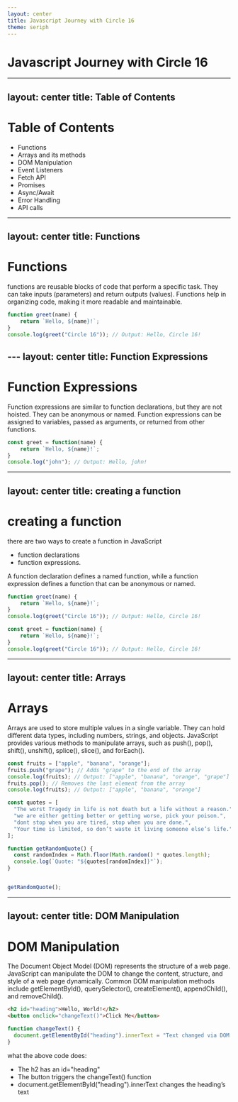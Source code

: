 ```yaml
---
layout: center
title: Javascript Journey with Circle 16
theme: seriph
---
```


# Javascript Journey with Circle 16

---
layout: center
title: Table of Contents
---

# Table of Contents
- Functions 
- Arrays and its methods
- DOM Manipulation
- Event Listeners
- Fetch API
- Promises
- Async/Await
- Error Handling
- API calls


---
layout: center
title: Functions
---
# Functions
functions are reusable blocks of code that perform a specific task. They can take inputs (parameters) and return outputs (values). Functions help in organizing code, making it more readable and maintainable.

```javascript
function greet(name) {
    return `Hello, ${name}!`;
}
console.log(greet("Circle 16")); // Output: Hello, Circle 16!       
```
--- layout: center
title: Function Expressions
---
# Function Expressions
Function expressions are similar to function declarations, but they are not hoisted. They can be anonymous or named. Function expressions can be assigned to variables, passed as arguments, or returned from other functions.

```javascript
const greet = function(name) {
    return `Hello, ${name}!`;
}
console.log("john"); // Output: Hello, john!
```
---
layout: center
title: creating a function
---
# creating a function
there are two ways to create a function in JavaScript
 - function declarations 
 - function expressions.
 
  A function declaration defines a named function, while a function expression defines a function that can be anonymous or named.

```javascript
function greet(name) {
    return `Hello, ${name}!`;
}
console.log(greet("Circle 16")); // Output: Hello, Circle 16!       
```

```javascript
const greet = function(name) {
    return `Hello, ${name}!`;
}
console.log(greet("Circle 16")); // Output: Hello, Circle 16!       
```
---
layout: center
title: Arrays
---
# Arrays 
Arrays are used to store multiple values in a single variable. They can hold different data types, including numbers, strings, and objects. JavaScript provides various methods to manipulate arrays, such as push(), pop(), shift(), unshift(), splice(), slice(), and forEach().

```javascript
const fruits = ["apple", "banana", "orange"];
fruits.push("grape"); // Adds "grape" to the end of the array
console.log(fruits); // Output: ["apple", "banana", "orange", "grape"]
fruits.pop(); // Removes the last element from the array
console.log(fruits); // Output: ["apple", "banana", "orange"]       
``` 

```javascript
const quotes = [
  "The worst Tragedy in life is not death but a life without a reason.",
  "we are either getting better or getting worse, pick your poison.",
  "dont stop when you are tired, stop when you are done.",
  "Your time is limited, so don’t waste it living someone else’s life."
];

function getRandomQuote() {
  const randomIndex = Math.floor(Math.random() * quotes.length);
  console.log(`Quote: "${quotes[randomIndex]}"`);
}


getRandomQuote();
```
---
layout: center
title: DOM Manipulation
---
# DOM Manipulation
The Document Object Model (DOM) represents the structure of a web page. JavaScript can manipulate the DOM to change the content, structure, and style of a web page dynamically. Common DOM manipulation methods include getElementById(), querySelector(), createElement(), appendChild(), and removeChild().

```html
<h2 id="heading">Hello, World!</h2>
<button onclick="changeText()">Click Me</button>

```
```javascript
function changeText() {
  document.getElementById("heading").innerText = "Text changed via DOM!";
}
```

what the above code does:
- The h2 has an id="heading"
- The button triggers the changeText() function
- document.getElementById("heading").innerText changes the heading’s text




